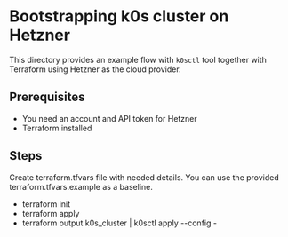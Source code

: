 # Bootstrapping k0s cluster on Hetzner

This directory provides an example flow with `k0sctl` tool together with Terraform using Hetzner as the cloud provider.

## Prerequisites
- You need an account and API token for Hetzner
- Terraform installed

## Steps
Create terraform.tfvars file with needed details. You can use the provided terraform.tfvars.example as a baseline.
- terraform init
- terraform apply
- terraform output k0s_cluster | k0sctl apply --config -